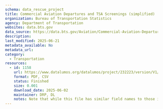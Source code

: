 ```yaml
---
schema: data_rescue_project 
title: Commercial Aviation Departures and TSA Screenings (simplified)
organization: Bureau of Transportation Statistics
agency: Department of Transportation
websites: data.bts.gov
data_source: https://data.bts.gov/Aviation/Commercial-Aviation-Departures-and-TSA-Screenings-/hvq3-38u5/about_data
description: 
last_modified: 2025-06-21
metadata_available: No
metadata_url: 
category:
  - Transportation 
resources:
  - id: 1158
    url: https://www.datalumos.org/datalumos/project/232223/version/V1/view
    format: PDF, CSV
    status: Finished
    size: 0.001
    download_date: 2025-06-02
    maintainer: DRP, DL
    notes: Note that while this file has similar field names to those in Commercial Aviation Departures, the time periods and variables differ somewhat. Even in cases where the same feature for the same date is present in both datasets, the values do not necessarily match. There is not sufficient metadata to explain the difference.
---
```

